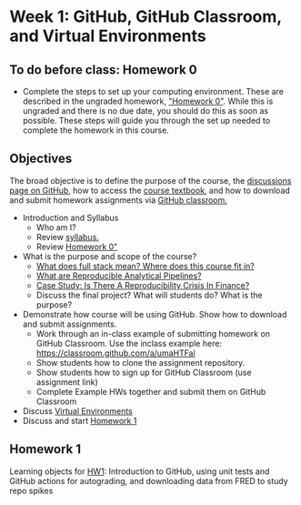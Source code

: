 # Week 1: GitHub, GitHub Classroom, and Virtual Environments

## To do before class: Homework 0 

- Complete the steps to set up your computing environment. These are described in the ungraded homework, ["Homework 0"](./HW0.md). While this is ungraded and there is no due date, you should do this as soon as possible. These steps will guide you through the set up needed to complete the homework in this course. 

## Objectives

The broad objective is to define the purpose of the course, the [discussions page on GitHub](https://github.com/orgs/finm-32900/discussions), 
how to access the [course textbook](https://finm-32900.github.io/), and how to download and submit homework assignments via [GitHub classroom.](https://classroom.github.com/classrooms/151073994-finm-32900-winter-2024)


- Introduction and Syllabus
    - Who am I?
    - Review [syllabus.](../../README.md) 
    - Review [Homework 0"](./HW0.md)
- What is the purpose and scope of the course?
    - [What does full stack mean? Where does this course fit in?](what_is_this_course_about.md)
    - [What are Reproducible Analytical Pipelines?](reproducible_analytical_pipelines.md)
    - [Case Study: Is There A Reproducibility Crisis In Finance?](case_study_reproducibility_in_finance.md)
    - Discuss the final project? What will students do? What is the purpose?
- Demonstrate how course will be using GitHub. Show how to download and submit assignments.
    - Work through an in-class example of submitting homework on GitHub Classroom. Use the inclass example here: https://classroom.github.com/a/umaHTFal
    - Show students how to clone the assignment repository.
    - Show students how to sign up for GitHub Classroom (use assignment link)
    - Complete Example HWs together and submit them on GitHub Classroom
- Discuss [Virtual Environments](./virtual_environments.md)
- Discuss and start [Homework 1](./HW1.md)

## Homework 1

Learning objects for [HW1](./HW1.md): 
Introduction to GitHub, using unit tests and GitHub actions for autograding, 
and downloading data from FRED to study repo spikes